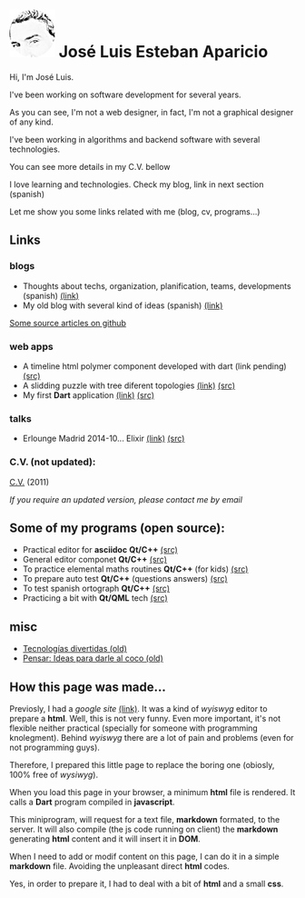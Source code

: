 
# ![jleahred](images/jleahred2s.jpeg) José Luis Esteban Aparicio


Hi, I'm José Luis.

I've been working on software development for several years.

As you can see, I'm not a web designer, in fact, I'm not a graphical designer of any kind.

I've been working in algorithms and backend software with several technologies.

You can see more details in my C.V. bellow

I love learning and technologies. Check my blog, link in next section (spanish)

Let me show you some links related with me (blog, cv, programs...)



## Links 


### blogs

* Thoughts about techs, organization, planification, teams, developments (spanish) [(link)](http://departamentodesarrollo.blogspot.com.es/)
* My old blog with several kind of ideas (spanish) [(link)](http://joseluisestebanaparicio.blogspot.com/)

[Some source articles on github](https://github.com/jleahred/blogs)
    
    
### web apps

* A timeline html polymer component developed with dart (link pending) [(src)](https://github.com/jleahred/timeline)
* A slidding puzzle with tree diferent topologies  [(link)](apps/puzzle3t/index.html) [(src)](https://github.com/jleahred/puzzle3t)
* My first **Dart** application [(link)](apps/hello_world/index.html) [(src)](https://github.com/jleahred/dart_hello_world)

### talks

* Erlounge Madrid 2014-10... Elixir [(link)](talks/elixir-2014-10.html) [(src)](https://github.com/jleahred/talks/tree/master/elixir_2014-10)


### C.V. (not updated):

[C.V.](https://drive.google.com/file/d/0B6qpsfY_cLaaeVNnenZFUERuR28/view?usp=sharing) (2011)

_If you require an updated version, please contact me by email_



## Some of my programs (open source):

* Practical editor for **asciidoc** **Qt/C++** [(src)](http://code.google.com/p/qadoc/)
* General editor componet **Qt/C++** [(src)](http://code.google.com/p/mqeditor/)
* To practice elemental maths routines **Qt/C++** (for kids) [(src)](http://code.google.com/p/kids-math-practice/)
* To prepare auto test **Qt/C++** (questions answers) [(src)](http://code.google.com/p/mq-auto-test/)
* To test spanish ortograph **Qt/C++** [(src)](http://code.google.com/p/ortograph/)
* Practicing a bit with **Qt/QML** tech [(src)](http://code.google.com/p/qml-learning/)


## misc

* [Tecnologías divertidas (old)](http://departamentodesarrollo.blogspot.com.es/2012/11/tecnologias-divertidas.html)
* [Pensar: Ideas para darle al coco (old)](https://sites.google.com/site/joseluisestebanaparicio/pensar)
 

 
## How this page was made...

Previosly, I had a _google site_ [(link)](https://sites.google.com/site/joseluisestebanaparicio/home). It was a kind 
of _wyiswyg_ editor to prepare a **html**. Well, this is not very funny.
Even more important, it's not flexible neither practical (specially for someone with programming knolegment). Behind _wyiswyg_
there are a lot of pain and problems (even for not programming guys).

Therefore, I prepared this little page to replace the boring one (obiosly, 100% free of _wysiwyg_).

When you load this page in your browser, a minimum **html** file is rendered. It calls a **Dart** program compiled 
in **javascript**. 

This miniprogram, will request for a text file, **markdown** formated, to the server. It will also 
compile (the js code running on client) the **markdown** generating **html** content and it will insert it in **DOM**. 

When I need to add or modif content on this page, I can do it in a simple **markdown** file. Avoiding the unpleasant 
direct **html** codes.

Yes, in order to prepare it, I had to deal with a bit of **html** and a small **css**.

